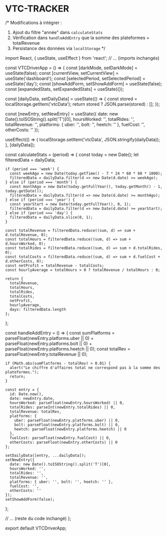 # VTC-TRACKER
/*
Modifications à intégrer :
1. Ajout du filtre "année" dans `calculateStats`
2. Vérification dans `handleAddEntry` que la somme des plateformes = totalRevenue
3. Persistance des données via `localStorage`
*/

import React, { useState, useEffect } from 'react';
// ... (imports inchangés)

const VTCDriverApp = () => {
  const [darkMode, setDarkMode] = useState(false);
  const [currentView, setCurrentView] = useState('dashboard');
  const [selectedPeriod, setSelectedPeriod] = useState('day');
  const [showAddForm, setShowAddForm] = useState(false);
  const [expandedStats, setExpandedStats] = useState({});

  const [dailyData, setDailyData] = useState(() => {
    const stored = localStorage.getItem('vtcData');
    return stored ? JSON.parse(stored) : [];
  });

  const [newEntry, setNewEntry] = useState({
    date: new Date().toISOString().split('T')[0],
    hoursWorked: '',
    totalRides: '',
    totalRevenue: '',
    platforms: { uber: '', bolt: '', heetch: '' },
    fuelCost: '',
    otherCosts: ''
  });

  useEffect(() => {
    localStorage.setItem('vtcData', JSON.stringify(dailyData));
  }, [dailyData]);

  const calculateStats = (period) => {
    const today = new Date();
    let filteredData = dailyData;

    if (period === 'week') {
      const weekAgo = new Date(today.getTime() - 7 * 24 * 60 * 60 * 1000);
      filteredData = dailyData.filter(d => new Date(d.date) >= weekAgo);
    } else if (period === 'month') {
      const monthAgo = new Date(today.getFullYear(), today.getMonth() - 1, today.getDate());
      filteredData = dailyData.filter(d => new Date(d.date) >= monthAgo);
    } else if (period === 'year') {
      const yearStart = new Date(today.getFullYear(), 0, 1);
      filteredData = dailyData.filter(d => new Date(d.date) >= yearStart);
    } else if (period === 'day') {
      filteredData = dailyData.slice(0, 1);
    }

    const totalRevenue = filteredData.reduce((sum, d) => sum + d.totalRevenue, 0);
    const totalHours = filteredData.reduce((sum, d) => sum + d.hoursWorked, 0);
    const totalRides = filteredData.reduce((sum, d) => sum + d.totalRides, 0);
    const totalCosts = filteredData.reduce((sum, d) => sum + d.fuelCost + d.otherCosts, 0);
    const netProfit = totalRevenue - totalCosts;
    const hourlyAverage = totalHours > 0 ? totalRevenue / totalHours : 0;

    return {
      totalRevenue,
      totalHours,
      totalRides,
      totalCosts,
      netProfit,
      hourlyAverage,
      days: filteredData.length
    };
  };

  const handleAddEntry = () => {
    const sumPlatforms =
      parseFloat(newEntry.platforms.uber || 0) +
      parseFloat(newEntry.platforms.bolt || 0) +
      parseFloat(newEntry.platforms.heetch || 0);
    const totalRev = parseFloat(newEntry.totalRevenue || 0);

    if (Math.abs(sumPlatforms - totalRev) > 0.01) {
      alert("Le chiffre d'affaires total ne correspond pas à la somme des plateformes.");
      return;
    }

    const entry = {
      id: Date.now(),
      date: newEntry.date,
      hoursWorked: parseFloat(newEntry.hoursWorked) || 0,
      totalRides: parseInt(newEntry.totalRides) || 0,
      totalRevenue: totalRev,
      platforms: {
        uber: parseFloat(newEntry.platforms.uber) || 0,
        bolt: parseFloat(newEntry.platforms.bolt) || 0,
        heetch: parseFloat(newEntry.platforms.heetch) || 0
      },
      fuelCost: parseFloat(newEntry.fuelCost) || 0,
      otherCosts: parseFloat(newEntry.otherCosts) || 0
    };

    setDailyData([entry, ...dailyData]);
    setNewEntry({
      date: new Date().toISOString().split('T')[0],
      hoursWorked: '',
      totalRides: '',
      totalRevenue: '',
      platforms: { uber: '', bolt: '', heetch: '' },
      fuelCost: '',
      otherCosts: ''
    });
    setShowAddForm(false);
  };

  // ... (reste du code inchangé)
};

export default VTCDriverApp;
